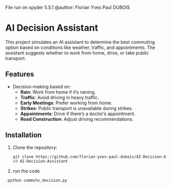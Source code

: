 File run on spyder 5.5.1
@author: Florian Yves Paul DUBOIS
# AI Decision Assistant

This project simulates an AI assistant to determine the best commuting option based on conditions like weather, traffic, and appointments. The assistant suggests whether to work from home, drive, or take public transport.

## Features

- Decision-making based on:
  - **Rain**: Work from home if it’s raining.
  - **Traffic**: Avoid driving in heavy traffic.
  - **Early Meetings**: Prefer working from home.
  - **Strikes**: Public transport is unavailable during strikes.
  - **Appointments**: Drive if there’s a doctor’s appointment.
  - **Road Construction**: Adjust driving recommendations.

## Installation

1. Clone the repository:
   ```bash
   git clone https://github.com/florian-yves-paul-dubois/AI-Decision-Assistant.git
   cd AI-Decision-Assistant
2. run the code 
 ```bash
  python commute_decision.py

